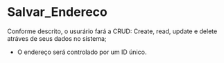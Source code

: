 # Salvar_Endereco
Conforme descrito, o usurário fará a CRUD: Create, read, update e delete atráves de seus dados no sistema; 
- O endereço será controlado por um ID único. 
